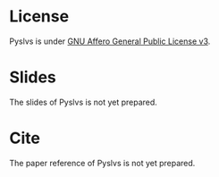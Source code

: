 # License

Pyslvs is under [GNU Affero General Public License v3](https://github.com/KmolYuan/Pyslvs-UI/blob/master/LICENSE).

# Slides

The slides of Pyslvs is not yet prepared.

# Cite

The paper reference of Pyslvs is not yet prepared.
